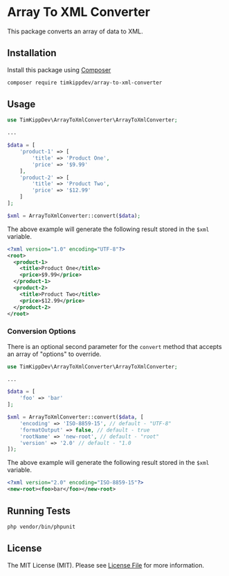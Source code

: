 # Array To XML Converter
This package converts an array of data to XML.

## Installation
Install this package using [Composer](https://getcomposer.org/)
``` bash
composer require timkippdev/array-to-xml-converter
```

## Usage

```php
use TimKippDev\ArrayToXmlConverter\ArrayToXmlConverter;

...

$data = [
    'product-1' => [
        'title' => 'Product One',
        'price' => '$9.99'
    ],
    'product-2' => [
        'title' => 'Product Two',
        'price' => '$12.99'
    ]
];

$xml = ArrayToXmlConverter::convert($data);
```

The above example will generate the following result stored in the `$xml` variable.

```xml
<?xml version="1.0" encoding="UTF-8"?>
<root>
  <product-1>
    <title>Product One</title>
    <price>$9.99</price>
  </product-1>
  <product-2>
    <title>Product Two</title>
    <price>$12.99</price>
  </product-2>
</root>
```

### Conversion Options

There is an optional second parameter for the `convert` method that accepts an array of "options" to override.

```php
use TimKippDev\ArrayToXmlConverter\ArrayToXmlConverter;

... 

$data = [
    'foo' => 'bar'
];

$xml = ArrayToXmlConverter::convert($data, [
    'encoding' => 'ISO-8859-15', // default - "UTF-8"
    'formatOutput' => false, // default - true
    'rootName' => 'new-root', // default - "root"
    'version' => '2.0' // default - "1.0
]);
```

The above example will generate the following result stored in the `$xml` variable.

```xml
<?xml version="2.0" encoding="ISO-8859-15"?>
<new-root><foo>bar</foo></new-root>
```

## Running Tests
```bash
php vendor/bin/phpunit
```

## License

The MIT License (MIT). Please see [License File](LICENSE) for more information.